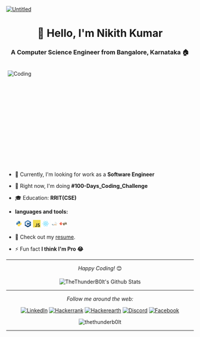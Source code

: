 [![Untitled](https://user-images.githubusercontent.com/50051805/155888255-bb4bff4a-72ad-4fef-8883-e79244cedf68.jpeg)](https://thethunderb0lt.github.io/)
<!-- [![Untitled](https://user-images.githubusercontent.com/50051805/154792235-d399451c-2fd1-43d1-a54f-1476f014616a.png)](https://thethunderb0lt.github.io/) -->
<h1 align="center">👋 Hello, I'm Nikith Kumar</h1>
<!-- <h1 align="center"><img src="https://media.giphy.com/media/hvRJCLFzcasrR4ia7z/giphy.gif" width="25px"> Hello, I'm Nikith Kumar</h1> -->
<h3 align="center">A Computer Science Engineer from Bangalore, Karnataka 🏠</h3>
<br>
<img align="right" alt="Coding" width="500" height="270" src="https://user-images.githubusercontent.com/50051805/155887779-beb0b981-4be9-4c9a-8a74-bc243e6d1f0d.jpg">

- 🧐 Currently, I'm looking for work as a **Software Engineer**
- 🌱 Right now, I'm doing **#100-Days_Coding_Challenge**
- 🎓 Education: **RRIT(CSE)**
- **languages and tools:**  

  <code><img height="20" src="https://raw.githubusercontent.com/github/explore/80688e429a7d4ef2fca1e82350fe8e3517d3494d/topics/python/python.png"></code>
  <code><img height="20" src="https://raw.githubusercontent.com/github/explore/80688e429a7d4ef2fca1e82350fe8e3517d3494d/topics/cpp/cpp.png"></code>
  <code><img height="20" src="https://raw.githubusercontent.com/github/explore/80688e429a7d4ef2fca1e82350fe8e3517d3494d/topics/javascript/javascript.png"></code>
  <code><img height="20" src="https://raw.githubusercontent.com/github/explore/80688e429a7d4ef2fca1e82350fe8e3517d3494d/topics/react/react.png"></code>
  <code><img height="20" src="https://raw.githubusercontent.com/github/explore/80688e429a7d4ef2fca1e82350fe8e3517d3494d/topics/mysql/mysql.png"></code>
  <code><img height="20" src="https://raw.githubusercontent.com/github/explore/80688e429a7d4ef2fca1e82350fe8e3517d3494d/topics/git/git.png"></code>
  
- 📙 Check out my <a href="https://thethunderb0lt.github.io/Resources/Resume.pdf">resume</a>.</li>
- ⚡ Fun fact **I think I'm Pro 😂**

---

<div align="center">
<i>Happy Coding!</i> 😊
</div>

</br>

<div align="center">
<img align="center" src="https://github-readme-stats.vercel.app/api?username=thethunderb0lt&include_all_commits=true&count_private=true&show_icons=true&line_height=20&title_color=ffffff&icon_color=009BB7&text_color=C9D1CD&bg_color=0,000405,0090AB" alt="TheThunderB0lt's Github Stats">

---

<i>Follow me around the web:</i><br>

<a href="https://www.linkedin.com/in/nikithkumar/" target="_blank"><img src="https://img.shields.io/badge/LinkedIn-%230077B5.svg?&style=flat-square&logo=linkedin&logoColor=white" alt="LinkedIn"></a>
<a href="https://www.hackerrank.com/the_thunderbolt?hr_r=1" target="_blank"><img src="https://img.shields.io/badge/-Hackerrank-2EC866?style=flat-square&logo=HackerRank&logoColor=white" alt="Hackerrank"></a>
<a href="https://www.hackerearth.com/@nikith16" target="_blank"><img src="https://img.shields.io/badge/HackerEarth-%232C3454.svg?&style=flat-square&logo=HackerEarth&logoColor=Blue" alt="Hackerearth"></a>
<a href="https://discord.com/users/ThεThüŋdεrBöļT#0215/" target="_blank"><img src="https://img.shields.io/badge/Discord-5865F2?style=flat-square&logo=discord&logoColor=white" alt="Discord"></a>
<a href="https://www.facebook.com/itznikith.kumar/" target="_blank"><img src="https://img.shields.io/badge/Facebook-1877F2.svg?style=flat-square&logo=facebook&logoColor=white" alt="Facebook"></a>
    
 <p align="center"> <img src="https://komarev.com/ghpvc/?username=thethunderb0lt&label=Profile%20views&color=008EA8&style=flat" alt="thethunderb0lt" /> </p>
  
  ---
</div>
